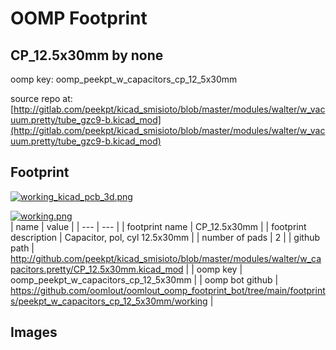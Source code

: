 # OOMP Footprint  
## CP_12.5x30mm  by none  
  
oomp key: oomp_peekpt_w_capacitors_cp_12_5x30mm  
  
source repo at: [http://gitlab.com/peekpt/kicad_smisioto/blob/master/modules/walter/w_vacuum.pretty/tube_gzc9-b.kicad_mod](http://gitlab.com/peekpt/kicad_smisioto/blob/master/modules/walter/w_vacuum.pretty/tube_gzc9-b.kicad_mod)  
## Footprint  
  
[![working_kicad_pcb_3d.png](working_kicad_pcb_3d_600.png)](working_kicad_pcb_3d.png)  
  
[![working.png](working_600.png)](working.png)  
| name | value | 
| --- | --- | 
| footprint name | CP_12.5x30mm | 
| footprint description | Capacitor, pol, cyl 12.5x30mm | 
| number of pads | 2 | 
| github path | http://github.com/peekpt/kicad_smisioto/blob/master/modules/walter/w_capacitors.pretty/CP_12.5x30mm.kicad_mod | 
| oomp key | oomp_peekpt_w_capacitors_cp_12_5x30mm | 
| oomp bot github | https://github.com/oomlout/oomlout_oomp_footprint_bot/tree/main/footprints/peekpt_w_capacitors_cp_12_5x30mm/working | 
## Images  
